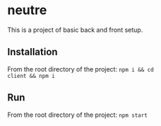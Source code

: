 # neutre
This is a project of basic back and front setup.

## Installation
From the root directory of the project:
<code>npm i && cd client && npm i</code>

## Run
From the root directory of the project:
<code>npm start</code>
